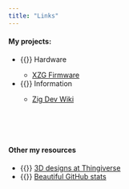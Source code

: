 ```yaml
---
title: "Links"
---
```

#### My projects:  
  - {{<icon icon="settings" stroke_width="2" width="20" height="32" >}} Hardware
    - [XZG Firmware](https://xzg.xyzroe.cc)
  - {{<icon icon="book-open" stroke_width="2" width="20" height="32" >}} Information  
    - [Zig Dev Wiki](https://zigdevwiki.github.io/)


  <br><br><br>


#### Other my resources  
  - {{<icon icon="box" stroke_width="2" width="20" height="32" >}} [3D designs at Thingiverse](https://www.thingiverse.com/xyzroe/designs)
  - {{<icon icon="github" stroke_width="2" width="20" height="32" >}} [Beautiful GitHub stats](../git_stats)
